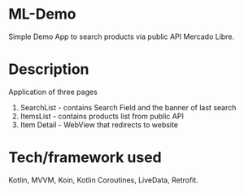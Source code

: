 # ML-Demo
Simple Demo App to search products via public API Mercado Libre.

# Description
Application of three pages
1. SearchList - contains Search Field and the banner of last search
2. ItemsList - contains products list from public API
3. Item Detail - WebView that redirects to website

# Tech/framework used
Kotlin, MVVM, Koin, Kotlin Coroutines, LiveData, Retrofit.
